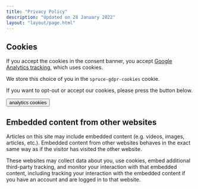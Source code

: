 ```yaml
---
title: "Privacy Policy"
description: "Updated on 28 January 2022"
layout: "layout/page.html"
---
```


## Cookies

If you accept the cookies in the consent banner, you accept [Google Analytics tracking](https://developers.google.com/analytics/devguides/collection/analyticsjs/cookie-usage), which uses cookies.

We store this choice of you in the `spruce-gdpr-cookies` cookie.

If you want to opt-out or accept our cookies, please press the button below.

<button class="btn btn--decline btn--rounded btn--lg" data-action="cookie" data-type="analytics" data-on-text="Decline" data-off-text="Accept">analytics cookies</button>

## Embedded content from other websites

Articles on this site may include embedded content (e.g. videos, images, articles, etc.). Embedded content from other websites behaves in the exact same way as if the visitor has visited the other website.

These websites may collect data about you, use cookies, embed additional third-party tracking, and monitor your interaction with that embedded content, including tracking your interaction with the embedded content if you have an account and are logged in to that website.
